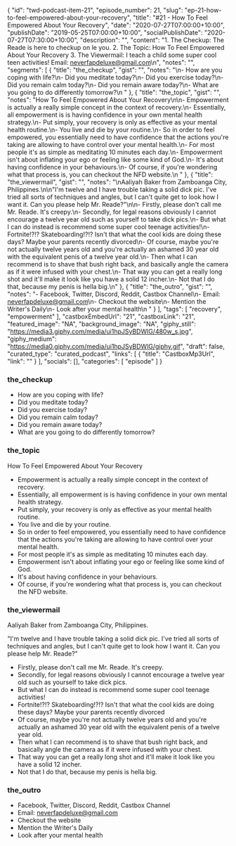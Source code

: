 {
	"id": "twd-podcast-item-21",
	"episode_number": 21,
	"slug": "ep-21-how-to-feel-empowered-about-your-recovery",
	"title": "#21 - How To Feel Empowered About Your Recovery",
	"date": "2020-07-27T07:00:00+10:00",
	"publishDate": "2019-05-25T07:00:00+10:00",
	"socialPublishDate": "2020-07-27T07:30:00+10:00",
	"description": "",
	"content": "1. The Checkup: The Reade is here to checkup on le you. 2. The Topic: How To Feel Empowered About Your Recovery 3. The Viewermail: I teach a child some super cool teen activities! Email: neverfapdeluxe@gmail.com\n",
	"notes": "",
	"segments": [
		{
			"title": "the_checkup",
			"gist": "",
			"notes": "\n- How are you coping with life?\n- Did you meditate today?\n- Did you exercise today?\n- Did you remain calm today?\n- Did you remain aware today?\n- What are you going to do differently tomorrow?\n      "
		},
		{
			"title": "the_topic",
			"gist": "",
			"notes": "How To Feel Empowered About Your Recovery\n\n- Empowerment is actually a really simple concept in the context of recovery.\n- Essentially, all empowerment is is having confidence in your own mental health strategy.\n- Put simply, your recovery is only as effective as your mental health routine.\n- You live and die by your routine.\n- So in order to feel empowered, you essentially need to have confidence that the actions you're taking are allowing to have control over your mental health.\n- For most people it's as simple as meditating 10 minutes each day.\n- Empowerment isn't about inflating your ego or feeling like some kind of God.\n- It's about having confidence in your behaviours.\n- Of course, if you're wondering what that process is, you can checkout the NFD website.\n      "
		},
		{
			"title": "the_viewermail",
			"gist": "",
			"notes": "\nAaliyah Baker from Zamboanga City, Philippines.\n\n\"I'm twelve and I have trouble taking a solid dick pic. I've tried all sorts of techniques and angles, but I can't quite get to look how I want it. Can you please help Mr. Reade?\"\n\n- Firstly, please don't call me Mr. Reade. It's creepy.\n- Secondly, for legal reasons obviously I cannot encourage a twelve year old such as yourself to take dick pics.\n- But what I can do instead is recommend some super cool teenage activities!\n- Fortnite!?!? Skateboarding!?!? Isn't that what the cool kids are doing these days? Maybe your parents recently divorced\n- Of course, maybe you're not actually twelve years old and you're actually an ashamed 30 year old with the equivalent penis of a twelve year old.\n- Then what I can recommend is to shave that bush right back, and basically angle the camera as if it were infused with your chest.\n- That way you can get a really long shot and it'll make it look like you have a solid 12 incher.\n- Not that I do that, because my penis is hella big.\n"
		},
		{
			"title": "the_outro",
			"gist": "",
			"notes": "- Facebook, Twitter, Discord, Reddit, Castbox Channel\n- Email: neverfapdeluxe@gmail.com\n- Checkout the website\n- Mention the Writer's Daily\n- Look after your mental health\n      "
		}
	],
	"tags": [
		"recovery",
		"empowerment"
	],
	"castboxEmbedUrl": "21",
	"castboxLink": "21",
	"featured_image": "NA",
	"background_image": "NA",
	"giphy_still": "https://media3.giphy.com/media/ui1hpJSyBDWlG/480w_s.jpg",
	"giphy_medium": "https://media0.giphy.com/media/ui1hpJSyBDWlG/giphy.gif",
	"draft": false,
	"curated_type": "curated_podcast",
	"links": [
		{
			"title": "CastboxMp3Url",
			"link": ""
		}
	],
	"socials": [],
	"categories": [
		"episode"
	]
}

### the_checkup


- How are you coping with life?
- Did you meditate today?
- Did you exercise today?
- Did you remain calm today?
- Did you remain aware today?
- What are you going to do differently tomorrow?
      
### the_topic

How To Feel Empowered About Your Recovery

- Empowerment is actually a really simple concept in the context of recovery.
- Essentially, all empowerment is is having confidence in your own mental health strategy.
- Put simply, your recovery is only as effective as your mental health routine.
- You live and die by your routine.
- So in order to feel empowered, you essentially need to have confidence that the actions you're taking are allowing to have control over your mental health.
- For most people it's as simple as meditating 10 minutes each day.
- Empowerment isn't about inflating your ego or feeling like some kind of God.
- It's about having confidence in your behaviours.
- Of course, if you're wondering what that process is, you can checkout the NFD website.
      
### the_viewermail


Aaliyah Baker from Zamboanga City, Philippines.

"I'm twelve and I have trouble taking a solid dick pic. I've tried all sorts of techniques and angles, but I can't quite get to look how I want it. Can you please help Mr. Reade?"

- Firstly, please don't call me Mr. Reade. It's creepy.
- Secondly, for legal reasons obviously I cannot encourage a twelve year old such as yourself to take dick pics.
- But what I can do instead is recommend some super cool teenage activities!
- Fortnite!?!? Skateboarding!?!? Isn't that what the cool kids are doing these days? Maybe your parents recently divorced
- Of course, maybe you're not actually twelve years old and you're actually an ashamed 30 year old with the equivalent penis of a twelve year old.
- Then what I can recommend is to shave that bush right back, and basically angle the camera as if it were infused with your chest.
- That way you can get a really long shot and it'll make it look like you have a solid 12 incher.
- Not that I do that, because my penis is hella big.

### the_outro

- Facebook, Twitter, Discord, Reddit, Castbox Channel
- Email: neverfapdeluxe@gmail.com
- Checkout the website
- Mention the Writer's Daily
- Look after your mental health
      
